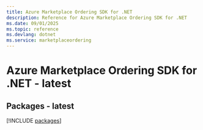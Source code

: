 ```yaml
---
title: Azure Marketplace Ordering SDK for .NET
description: Reference for Azure Marketplace Ordering SDK for .NET
ms.date: 09/01/2025
ms.topic: reference
ms.devlang: dotnet
ms.service: marketplaceordering
---
```

# Azure Marketplace Ordering SDK for .NET - latest
## Packages - latest
[!INCLUDE [packages](marketplace-ordering-index.md)]